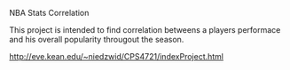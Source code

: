 NBA Stats Correlation 

This project is intended to find correlation betweens a players performace and his overall popularity througout the season.

http://eve.kean.edu/~niedzwid/CPS4721/indexProject.html
